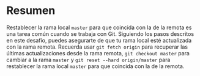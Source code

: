 # Resumen

Restablecer la rama local `master` para que coincida con la de la remota es una tarea común cuando se trabaja con Git. Siguiendo los pasos descritos en este desafío, puedes asegurarte de que tu rama local esté actualizada con la rama remota. Recuerda usar `git fetch origin` para recuperar las últimas actualizaciones desde la rama remota, `git checkout master` para cambiar a la rama `master` y `git reset --hard origin/master` para restablecer la rama local `master` para que coincida con la de la remota.
